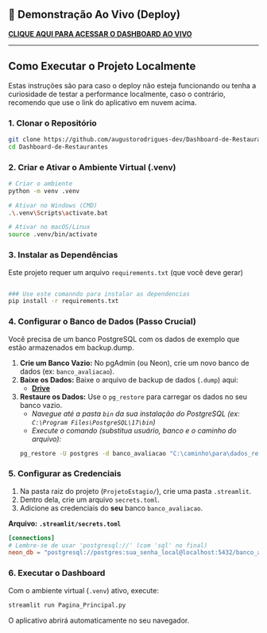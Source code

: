 ## 🚀 Demonstração Ao Vivo (Deploy)

**[CLIQUE AQUI PARA ACESSAR O DASHBOARD AO VIVO](https://dashboard-de-restaurantes-4rescxo3zdqshpyfzgdefx.streamlit.app/)**

---

## Como Executar o Projeto Localmente

Estas instruções são para caso o deploy não esteja funcionando ou tenha a curiosidade de testar a performance localmente, caso o contrário, recomendo que use o link do aplicativo em nuvem acima.

### 1. Clonar o Repositório
```bash
git clone https://github.com/augustorodrigues-dev/Dashboard-de-Restaurantes
cd Dashboard-de-Restaurantes
````

### 2. Criar e Ativar o Ambiente Virtual (.venv)
```bash
# Criar o ambiente
python -m venv .venv

# Ativar no Windows (CMD)
.\.venv\Scripts\activate.bat

# Ativar no macOS/Linux
source .venv/bin/activate
```

### 3. Instalar as Dependências
Este projeto requer um arquivo `requirements.txt` (que você deve gerar)
```bash

### Use este comanndo para instalar as dependencias
pip install -r requirements.txt
```

### 4. Configurar o Banco de Dados (Passo Crucial)
Você precisa de um banco PostgreSQL com os dados de exemplo que estão armazenados em backup.dump.

1.  **Crie um Banco Vazio:** No pgAdmin (ou Neon), crie um novo banco de dados (ex: `banco_avaliacao`).
2.  **Baixe os Dados:** Baixe o arquivo de backup de dados (`.dump`) aqui:
    * **[Drive](https://drive.google.com/drive/folders/1c0q1xaMU4um7eFmzFgxrPwTgWDLoiSE2?usp=drive_link)**
3.  **Restaure os Dados:** Use o `pg_restore` para carregar os dados no seu banco vazio.
    * *Navegue até a pasta `bin` da sua instalação do PostgreSQL (ex: `C:\Program Files\PostgreSQL\17\bin`)*
    * *Execute o comando (substitua usuário, banco e o caminho do arquivo):*
    ```bash
    pg_restore -U postgres -d banco_avaliacao "C:\caminho\para\dados_restaurante.dump"
    ```

### 5. Configurar as Credenciais
1.  Na pasta raiz do projeto (`ProjetoEstagio/`), crie uma pasta `.streamlit`.
2.  Dentro dela, crie um arquivo `secrets.toml`.
3.  Adicione as credenciais do **seu** banco `banco_avaliacao`.

**Arquivo: `.streamlit/secrets.toml`**
```toml
[connections]
# Lembre-se de usar 'postgresql://' (com 'sql' no final)
neon_db = "postgresql://postgres:sua_senha_local@localhost:5432/banco_avaliacao"
```

### 6. Executar o Dashboard
Com o ambiente virtual (`.venv`) ativo, execute:
```bash
streamlit run Pagina_Principal.py
```
O aplicativo abrirá automaticamente no seu navegador.
